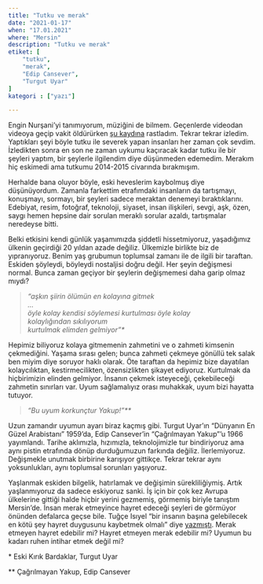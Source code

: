 ```yaml
---
title: "Tutku ve merak"
date: "2021-01-17"
when: "17.01.2021"
where: "Mersin"
description: "Tutku ve merak"
etiket: [
    "tutku",
    "merak",
    "Edip Cansever",
    "Turgut Uyar"
]
kategori : ["yazı"]

---
```


Engin Nurşani’yi tanımıyorum, müziğini de bilmem. Geçenlerde videodan videoya geçip vakit öldürürken [şu kaydına](https://www.youtube.com/watch?v=NwkTuEVY_Is) rastladım. Tekrar tekrar izledim. Yaptıkları şeyi böyle tutku ile severek yapan insanları her zaman çok sevdim. İzledikten sonra en son ne zaman uykumu kaçıracak kadar tutku ile bir şeyleri yaptım, bir şeylerle ilgilendim diye düşünmeden edemedim. Merakım hiç eskimedi ama tutkumu 2014-2015 civarında bırakmışım. 

<!--more-->

Herhalde bana oluyor böyle, eski heveslerim kaybolmuş diye düşünüyordum. Zamanla farkettim etrafımdaki insanların da tartışmayı, konuşmayı, sormayı, bir şeyleri sadece meraktan denemeyi bıraktıklarını. Edebiyat, resim, fotoğraf, teknoloji, siyaset, insan ilişkileri, sevgi, aşk, özen, saygı hemen hepsine dair sorulan meraklı sorular azaldı, tartışmalar neredeyse bitti. 

Belki etkisini kendi günlük yaşamımızda şiddetli hissetmiyoruz, yaşadığımız ülkenin geçirdiği 20 yıldan azade değiliz. Ülkemizle birlikte biz de yıpranıyoruz. Benim yaş grubumun toplumsal zamanı ile de ilgili bir taraftan. Eskiden şöyleydi, böyleydi nostaljisi doğru değil. Her şeyin değişmesi normal. Bunca zaman geçiyor bir şeylerin değişmemesi daha garip olmaz mıydı? 

>*“aşkın şiirin ölümün en kolayına gitmek  
...  
öyle kolay kendisi söylemesi kurtulması öyle kolay  
kolaylığından sıkılıyorum  
kurtulmak elimden gelmiyor”\** 

Hepimiz biliyoruz kolaya gitmemenin zahmetini ve o zahmeti kimsenin çekmediğini. Yaşama sırası gelen; bunca zahmeti çekmeye gönüllü tek salak ben miyim diye soruyor haklı olarak. Öte taraftan da hepimiz bize dayatılan kolaycılıktan, kestirmecilikten, özensizlikten şikayet ediyoruz. Kurtulmak da hiçbirimizin elinden gelmiyor. İnsanın çekmek isteyeceği, çekebileceği zahmetin sınırları var. Uyum sağlamalıyız orası muhakkak, uyum bizi hayatta tutuyor. 

> *“Bu uyum korkunçtur Yakup!”\*\** 

Uzun zamandır uyumun ayarı biraz kaçmış gibi. Turgut Uyar’ın “Dünyanın En Güzel Arabistanı” 1959’da, Edip Cansever’in “Çağrılmayan Yakup”’u 1966 yayımlandı. Tarihe aklımızla, hızımızla, teknolojimizle tur bindiriyoruz ama aynı pistin etrafında dönüp durduğumuzun farkında değiliz. İlerlemiyoruz. Değişmekle unutmak birbirine karışıyor gittikçe. Tekrar tekrar aynı yoksunlukları, aynı toplumsal sorunları yaşıyoruz.

Yaşlanmak eskiden bilgelik, hatırlamak ve değişimin sürekliliğiymiş. Artık yaşlanmıyoruz da sadece eskiyoruz sanki. İş için bir çok kez Avrupa ülkelerine gittiği halde hiçbir yerini gezmemiş, görmemiş biriyle tanıştım Mersin’de. İnsan merak etmeyince hayret edeceği şeyleri de görmüyor önünden defalarca geçse bile. Tuğçe Isıyel “bir insanın başına gelebilecek en kötü şey hayret duygusunu kaybetmek olmalı” diye [yazmıştı](https://www.gazeteduvar.com.tr/donup-arkana-bakmak-makale-1508289). Merak etmeyen hayret edebilir mi? Hayret etmeyen merak edebilir mi? Uyumun bu kadarı ruhen intihar etmek değil mi? 

\* Eski Kırık Bardaklar, Turgut Uyar

\*\* Çağrılmayan Yakup, Edip Cansever